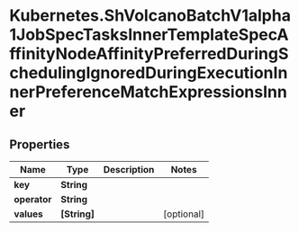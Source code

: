 # Kubernetes.ShVolcanoBatchV1alpha1JobSpecTasksInnerTemplateSpecAffinityNodeAffinityPreferredDuringSchedulingIgnoredDuringExecutionInnerPreferenceMatchExpressionsInner

## Properties

Name | Type | Description | Notes
------------ | ------------- | ------------- | -------------
**key** | **String** |  | 
**operator** | **String** |  | 
**values** | **[String]** |  | [optional] 


